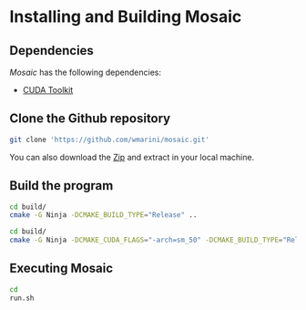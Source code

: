 # Installing and Building Mosaic

## Dependencies

*Mosaic* has the following dependencies:

- [CUDA Toolkit](https://developer.nvidia.com/cuda-downloads)

## Clone the Github repository

```bash
git clone 'https://github.com/wmarini/mosaic.git'
```

You can also download the [Zip](https://github.com) and extract in your local machine.  

## Build the program

```bash
cd build/
cmake -G Ninja -DCMAKE_BUILD_TYPE="Release" ..
```

```bash
cd build/
cmake -G Ninja -DCMAKE_CUDA_FLAGS="-arch=sm_50" -DCMAKE_BUILD_TYPE="Release" ..
```

## Executing Mosaic

```bash
cd 
run.sh
```
